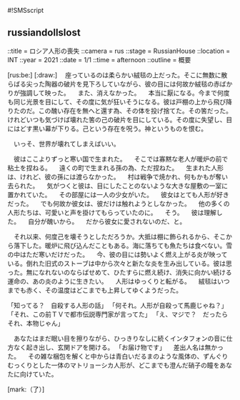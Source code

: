 #!SMSscript

## russiandollslost

::title = ロシア人形の喪失
::camera = rus
::stage = RussianHouse
::location = INT
::year = 2021
::date = 1/1
::time = afternoon
::outline = 概要

[rus:be:]
[:draw:]
　座っているのは柔らかい絨毯の上だった。そこに無数に散らばる尖った陶器の破片を見下ろしていながら、彼の目には何故か絨毯の赤ばかりが強調して映った。
　また、消えなかった。
　本当に厭になる。今まで何度も同じ光景を目にして、その度に気が狂いそうになる。彼は戸棚の上から飛び降りたのだ。この醜い存在を無へと還す為、その体を投げ捨てた。その筈だった。けれどいつも気づけば壊れた筈の己の破片を目にしている。その度に失望し、目にはどす黒い幕が下りる。己という存在を呪う。神というものを恨む。

　いっそ、世界が壊れてしまえばいい。

　彼はここよりずっと寒い国で生まれた。
　そこでは寡黙な老人が暖炉の前で粘土を捏ねる。
　遠くの町で生まれる孫の為、ただ捏ねた。
　生まれた人形は、けれど、彼の孫には渡らなかった。
　村は戦争で焼かれ、何もかもが奪い去られた。
　気がつくと彼は、目にしたことのないような大きな屋敷の一室に置かれていた。
　その部屋には一人の少女がいた。
　彼女はとても人形が好きだった。
　でも何故か彼女は、彼だけは触れようとしなかった。
　他の多くの人形たちは、可愛いと声を掛けてもらっていたのに。
　そう。
　彼は理解した。
　自分が醜いから。
　だから彼女に愛されないのだ、と。

　それ以来、何度己を壊そうとしただろうか。大抵は棚に飾られるから、そこから落下した。暖炉に飛び込んだこともある。海に落ちても魚たちは食べない。雪の中はただ寒いだけだった。
　今、彼の目には勢いよく燃え上がる炎が映っている。倒れた旧式のストーブは中から次々と新たな炎を生み出している。彼は思った。無になれないのならばせめて、ひたすらに燃え続け、消失に向かい続ける運命の、あの炎のように生きたい。
　人形はゆっくりと転がる。
　絨毯はいつまでも赤く、その温度はどこまでも上昇してゆくようだった。


「知ってる？　自殺する人形の話」
「何それ。人形が自殺って馬鹿じゃね？」
「それ、この前ＴＶで都市伝説専門家が言ってた」
「え、マジで？　だったらそれ、本物じゃん」


　あなたはまだ眠い目を擦りながら、ひっきりなしに続くインタフォンの音に仕方なく起き出し、玄関ドアを開ける。
「お届け物です」
　差出人名は無かった。
　その雑な梱包を解くと中からは青白いだるまのような風体の、ずんぐりむっくりとした一体のマトリョーシカ人形が、どこまでも澄んだ硝子の瞳をあなたに向けていた。

[mark:（了）]
